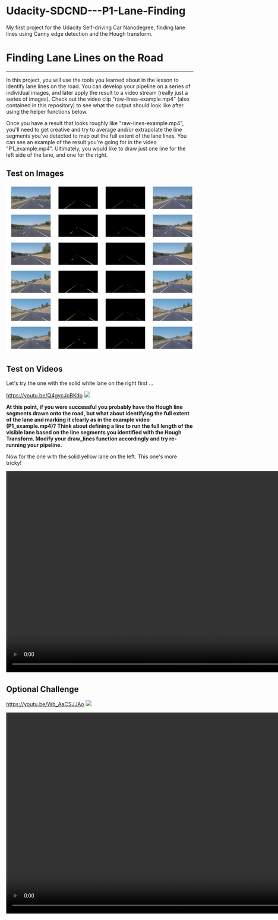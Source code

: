 # Udacity-SDCND---P1-Lane-Finding
My first project for the Udacity Self-driving Car Nanodegree, finding lane lines using Canny edge detection and the Hough transform.

# **Finding Lane Lines on the Road** 
***
In this project, you will use the tools you learned about in the lesson to identify lane lines on the road.  You can develop your pipeline on a series of individual images, and later apply the result to a video stream (really just a series of images). Check out the video clip "raw-lines-example.mp4" (also contained in this repository) to see what the output should look like after using the helper functions below. 

Once you have a result that looks roughly like "raw-lines-example.mp4", you'll need to get creative and try to average and/or extrapolate the line segments you've detected to map out the full extent of the lane lines.  You can see an example of the result you're going for in the video "P1_example.mp4".  Ultimately, you would like to draw just one line for the left side of the lane, and one for the right.

## Test on Images

![png](output_14_1.png)

## Test on Videos

Let's try the one with the solid white lane on the right first ...

https://youtu.be/Q4gycJoBKdo
[![](https://img.youtube.com/vi/Q4gycJoBKdo/0.jpg)](https://youtu.be/Q4gycJoBKdo)


**At this point, if you were successful you probably have the Hough line segments drawn onto the road, but what about identifying the full extent of the lane and marking it clearly as in the example video (P1_example.mp4)?  Think about defining a line to run the full length of the visible lane based on the line segments you identified with the Hough Transform.  Modify your draw_lines function accordingly and try re-running your pipeline.**

Now for the one with the solid yellow lane on the left. This one's more tricky!


<video width="960" height="540" controls>
  <source src="yellow.mp4">
</video>


## Optional Challenge

https://youtu.be/Wb_AaCSJJAo
[![](https://img.youtube.com/vi/Wb_AaCSJJAo/0.jpg)](https://youtu.be/Wb_AaCSJJAo)


<video width="960" height="540" controls>
  <source src="extra.mp4">
</video>



